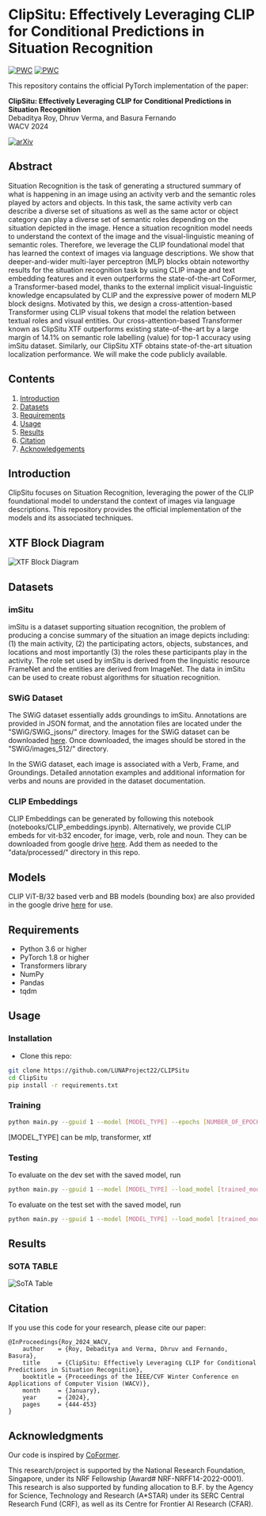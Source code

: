# ClipSitu: Effectively Leveraging CLIP for Conditional Predictions in Situation Recognition
[![PWC](https://img.shields.io/endpoint.svg?url=https://paperswithcode.com/badge/clipsitu-effectively-leveraging-clip-for/situation-recognition-on-imsitu)](https://paperswithcode.com/sota/situation-recognition-on-imsitu?p=clipsitu-effectively-leveraging-clip-for)
[![PWC](https://img.shields.io/endpoint.svg?url=https://paperswithcode.com/badge/clipsitu-effectively-leveraging-clip-for/grounded-situation-recognition-on-swig)](https://paperswithcode.com/sota/grounded-situation-recognition-on-swig?p=clipsitu-effectively-leveraging-clip-for)


This repository contains the official PyTorch implementation of the paper:

**ClipSitu: Effectively Leveraging CLIP for Conditional Predictions in Situation Recognition**  
Debaditya Roy, Dhruv Verma, and Basura Fernando  
WACV 2024
<!---
[Link to the paper](https://openaccess.thecvf.com/content/WACV2024/papers/Roy_ClipSitu_Effectively_Leveraging_CLIP_for_Conditional_Predictions_in_Situation_Recognition_WACV_2024_paper.pdf)
--->
[![arXiv](https://img.shields.io/badge/arXiv-2307.00586-b31b1b.svg)](https://arxiv.org/abs/2307.00586)


## Abstract
Situation Recognition is the task of generating a structured summary of what is happening in an image using an activity verb and the semantic roles played by actors and objects. In this task, the same activity verb can describe a diverse set of situations as well as the same actor or object category can play a diverse set of semantic roles depending on the situation depicted in the image. Hence a situation recognition model needs to understand the context of the image and the visual-linguistic meaning of semantic roles. Therefore, we leverage the CLIP foundational model that has learned the context of images via language descriptions. We show that deeper-and-wider multi-layer perceptron (MLP) blocks obtain noteworthy results for the situation recognition task by using CLIP image and text embedding features and it even outperforms the state-of-the-art CoFormer, a Transformer-based model, thanks to the external implicit visual-linguistic knowledge encapsulated by CLIP and the expressive power of modern MLP block designs. Motivated by this, we design a cross-attention-based Transformer using CLIP visual tokens that model the relation between textual roles and visual entities. Our cross-attention-based Transformer known as ClipSitu XTF outperforms existing state-of-the-art by a large margin of 14.1% on semantic role labelling (value) for top-1 accuracy using imSitu dataset. Similarly, our ClipSitu XTF obtains state-of-the-art situation localization performance. We will make the code publicly available.

## Contents
1. [Introduction](#introduction)
2. [Datasets](#datasets)
3. [Requirements](#requirements)
4. [Usage](#usage)
5. [Results](#results)
6. [Citation](#citation)
7. [Acknowledgements](#acknowledgements)

## Introduction
ClipSitu focuses on Situation Recognition, leveraging the power of the CLIP foundational model to understand the context of images via language descriptions. This repository provides the official implementation of the models and its associated techniques.

## XTF Block Diagram
![XTF Block Diagram](image.png)

## Datasets
### imSitu
imSitu is a dataset supporting situation recognition, the problem of producing a concise summary of the situation an image depicts including: (1) the main activity, (2) the participating actors, objects, substances, and locations and most importantly (3) the roles these participants play in the activity. The role set used by imSitu is derived from the linguistic resource FrameNet and the entities are derived from ImageNet. The data in imSitu can be used to create robust algorithms for situation recognition.

### SWiG Dataset
The SWiG dataset essentially adds groundings to imSitu. Annotations are provided in JSON format, and the annotation files are located under the "SWiG/SWiG_jsons/" directory. Images for the SWiG dataset can be downloaded [here](https://swig-data-weights.s3.us-east-2.amazonaws.com/images_512.zip). Once downloaded, the images should be stored in the "SWiG/images_512/" directory.

In the SWiG dataset, each image is associated with a Verb, Frame, and Groundings. Detailed annotation examples and additional information for verbs and nouns are provided in the dataset documentation.

### CLIP Embeddings
CLIP Embeddings can be generated by following this notebook (notebooks/CLIP_embeddings.ipynb). Alternatively, we provide CLIP embeds for vit-b32 encoder, for image, verb, role and noun. They can be downloaded from google drive [here](https://drive.google.com/drive/folders/1xkz2M8NwwUAObEpC2xISS2Cl5hruEgl7?usp=drive_link). Add them as needed to the "data/processed/" directory in this repo.

## Models
CLIP ViT-B/32 based verb and BB models (bounding box) are also provided in the google drive [here](https://drive.google.com/drive/folders/1UlxH9qPjmS4mf7w17TRbw6vZx8BDevU7) for use.

## Requirements
- Python 3.6 or higher
- PyTorch 1.8 or higher
- Transformers library
- NumPy
- Pandas
- tqdm

## Usage
### Installation
- Clone this repo:
```bash
git clone https://github.com/LUNAProject22/CLIPSitu
cd ClipSitu
pip install -r requirements.txt
```
### Training
```bash
python main.py --gpuid 1 --model [MODEL_TYPE] --epochs [NUMBER_OF_EPOCHS] --batch_size [BATCH_SIZE]
```
[MODEL_TYPE] can be mlp, transformer, xtf

### Testing
To evaluate on the dev set with the saved model, run
```bash
python main.py --gpuid 1 --model [MODEL_TYPE] --load_model [trained_model_name] --evaluate
```
To evaluate on the test set with the saved model, run
```bash
python main.py --gpuid 1 --model [MODEL_TYPE] --load_model [trained_model_name] --test
```


## Results

### SOTA TABLE
![SoTA Table](image-1.png)

## Citation
If you use this code for your research, please cite our paper:
```bibtext
@InProceedings{Roy_2024_WACV,
    author    = {Roy, Debaditya and Verma, Dhruv and Fernando, Basura},
    title     = {ClipSitu: Effectively Leveraging CLIP for Conditional Predictions in Situation Recognition},
    booktitle = {Proceedings of the IEEE/CVF Winter Conference on Applications of Computer Vision (WACV)},
    month     = {January},
    year      = {2024},
    pages     = {444-453}
}

```


## Acknowledgments
Our code is inspired by [CoFormer](https://github.com/jhcho99/CoFormer).

This research/project is supported by the National Research Foundation, Singapore, under its NRF Fellowship (Award# NRF-NRFF14-2022-0001). This research is also supported by funding allocation to B.F. by the Agency for Science, Technology and Research (A*STAR) under its SERC Central Research Fund (CRF), as well as its Centre for Frontier AI Research (CFAR).

